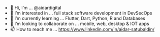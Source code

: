 - 👋 Hi, I’m ... @aidardigital
- 👀 I’m interested in ... full stack software development in DevSecOps
- 🌱 I’m currently learning ... Flutter, Dart, Python, R and Databases
- 💞️ I’m looking to collaborate on ... mobile, web, desktop & IOT apps
- 📫 How to reach me ... https://www.linkedin.com/in/aidar-satubaldin/

<!---
aidardigital/aidardigital is a ✨ special ✨ repository because its `README.md` (this file) appears on your GitHub profile.
You can click the Preview link to take a look at your changes.
--->

